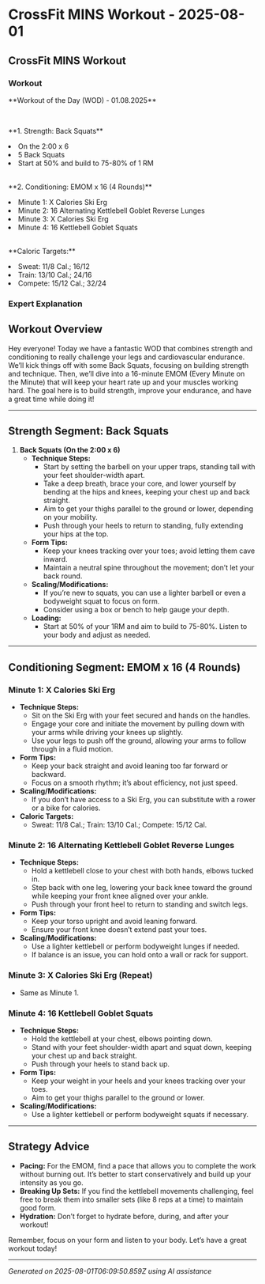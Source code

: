 # CrossFit MINS Workout - 2025-08-01

## CrossFit MINS Workout

### Workout
<p class="mb-2">**Workout of the Day (WOD) - 01.08.2025**</p><br><p class="mb-2">**1. Strength: Back Squats**</p><li class="ml-4">On the 2:00 x 6</li><li class="ml-4">5 Back Squats</li><li class="ml-4">Start at 50% and build to 75-80% of 1 RM</li><br><p class="mb-2">**2. Conditioning: EMOM x 16 (4 Rounds)**</p><li class="ml-4">Minute 1: X Calories Ski Erg</li><li class="ml-4">Minute 2: 16 Alternating Kettlebell Goblet Reverse Lunges</li><li class="ml-4">Minute 3: X Calories Ski Erg</li><li class="ml-4">Minute 4: 16 Kettlebell Goblet Squats</li><br><p class="mb-2">**Caloric Targets:**</p><li class="ml-4">Sweat: 11/8 Cal.; 16/12</li><li class="ml-4">Train: 13/10 Cal.; 24/16</li><li class="ml-4">Compete: 15/12 Cal.; 32/24</li>

### Expert Explanation
## Workout Overview
Hey everyone! Today we have a fantastic WOD that combines strength and conditioning to really challenge your legs and cardiovascular endurance. We’ll kick things off with some Back Squats, focusing on building strength and technique. Then, we’ll dive into a 16-minute EMOM (Every Minute on the Minute) that will keep your heart rate up and your muscles working hard. The goal here is to build strength, improve your endurance, and have a great time while doing it!

---

## Strength Segment: Back Squats
1. **Back Squats (On the 2:00 x 6)**
   - **Technique Steps:**
     - Start by setting the barbell on your upper traps, standing tall with your feet shoulder-width apart.
     - Take a deep breath, brace your core, and lower yourself by bending at the hips and knees, keeping your chest up and back straight.
     - Aim to get your thighs parallel to the ground or lower, depending on your mobility.
     - Push through your heels to return to standing, fully extending your hips at the top.
   - **Form Tips:**
     - Keep your knees tracking over your toes; avoid letting them cave inward.
     - Maintain a neutral spine throughout the movement; don’t let your back round.
   - **Scaling/Modifications:**
     - If you’re new to squats, you can use a lighter barbell or even a bodyweight squat to focus on form.
     - Consider using a box or bench to help gauge your depth.
   - **Loading:**
     - Start at 50% of your 1RM and aim to build to 75-80%. Listen to your body and adjust as needed.

---

## Conditioning Segment: EMOM x 16 (4 Rounds)
### Minute 1: X Calories Ski Erg
   - **Technique Steps:**
     - Sit on the Ski Erg with your feet secured and hands on the handles.
     - Engage your core and initiate the movement by pulling down with your arms while driving your knees up slightly.
     - Use your legs to push off the ground, allowing your arms to follow through in a fluid motion.
   - **Form Tips:**
     - Keep your back straight and avoid leaning too far forward or backward.
     - Focus on a smooth rhythm; it’s about efficiency, not just speed.
   - **Scaling/Modifications:**
     - If you don’t have access to a Ski Erg, you can substitute with a rower or a bike for calories.
   - **Caloric Targets:**
     - Sweat: 11/8 Cal.; Train: 13/10 Cal.; Compete: 15/12 Cal.

### Minute 2: 16 Alternating Kettlebell Goblet Reverse Lunges
   - **Technique Steps:**
     - Hold a kettlebell close to your chest with both hands, elbows tucked in.
     - Step back with one leg, lowering your back knee toward the ground while keeping your front knee aligned over your ankle.
     - Push through your front heel to return to standing and switch legs.
   - **Form Tips:**
     - Keep your torso upright and avoid leaning forward.
     - Ensure your front knee doesn’t extend past your toes.
   - **Scaling/Modifications:**
     - Use a lighter kettlebell or perform bodyweight lunges if needed.
     - If balance is an issue, you can hold onto a wall or rack for support.

### Minute 3: X Calories Ski Erg (Repeat)
   - Same as Minute 1.

### Minute 4: 16 Kettlebell Goblet Squats
   - **Technique Steps:**
     - Hold the kettlebell at your chest, elbows pointing down.
     - Stand with your feet shoulder-width apart and squat down, keeping your chest up and back straight.
     - Push through your heels to stand back up.
   - **Form Tips:**
     - Keep your weight in your heels and your knees tracking over your toes.
     - Aim to get your thighs parallel to the ground or lower.
   - **Scaling/Modifications:**
     - Use a lighter kettlebell or perform bodyweight squats if necessary.

---

## Strategy Advice
- **Pacing:** For the EMOM, find a pace that allows you to complete the work without burning out. It’s better to start conservatively and build up your intensity as you go.
- **Breaking Up Sets:** If you find the kettlebell movements challenging, feel free to break them into smaller sets (like 8 reps at a time) to maintain good form.
- **Hydration:** Don’t forget to hydrate before, during, and after your workout!

Remember, focus on your form and listen to your body. Let’s have a great workout today!

---
*Generated on 2025-08-01T06:09:50.859Z using AI assistance*
